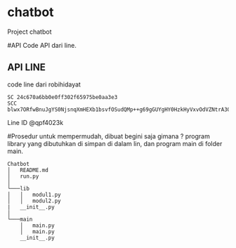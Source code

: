 # chatbot
Project chatbot 


#API 
Code API dari line. 

## API LINE

code line dari robihidayat

```
SC 24c670a6bb0e0ff302f65975be0aa3e3
SCC blwx7ORfwBnuJgYS0NjsnqXmHEXb1bsvfOSudQMp++g69gGUYgHY0HzkHyVxvOdVZNtrA309VjqhdLSDUk96iY4ZK73bj8T8lHaXV9xETy/chRXa2BcoCfTMPR84pXI/wuK97eYxa3WInpObGXlDKwdB04t89/1O/w1cDnyilFU=
```
Line ID @qpf4023k


#Prosedur
untuk mempermudah, dibuat begini saja gimana ? program library yang dibutuhkan di simpan di dalam lin, dan program main di folder main. 
```
Chatbot
│   README.md
│   run.py    
│
└───lib
│   │   modul1.py
│   │   modul2.py 
|   __init__.py
│   
└───main
    │   main.py
    │   main.py
    __init__.py
```


